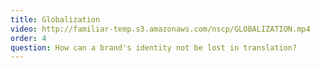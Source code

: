 ```yaml
---
title: Globalization
video: http://familiar-temp.s3.amazonaws.com/nscp/GLOBALIZATION.mp4
order: 4
question: How can a brand's identity not be lost in translation?
---
```


